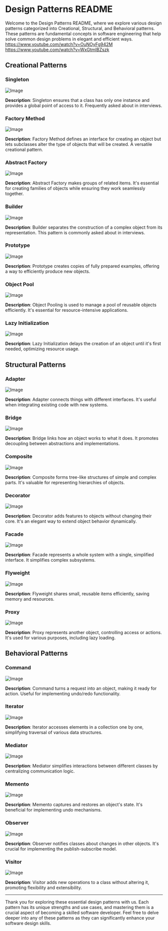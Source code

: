# Design Patterns README

Welcome to the Design Patterns README, where we explore various design patterns categorized into Creational, Structural, and Behavioral patterns. These patterns are fundamental concepts in software engineering that help solve common design problems in elegant and efficient ways.
https://www.youtube.com/watch?v=OuNOyFg942M
https://www.youtube.com/watch?v=WxGtmIBZszk

## Creational Patterns

### Singleton
![Image](images/singleton.png)

**Description**: Singleton ensures that a class has only one instance and provides a global point of access to it. Frequently asked about in interviews.

### Factory Method
![Image](images/factory-method.png)

**Description**: Factory Method defines an interface for creating an object but lets subclasses alter the type of objects that will be created. A versatile creational pattern.

### Abstract Factory
![Image](images/abstract-factory.png)

**Description**: Abstract Factory makes groups of related items. It's essential for creating families of objects while ensuring they work seamlessly together.

### Builder
![Image](images/builder.png)

**Description**: Builder separates the construction of a complex object from its representation. This pattern is commonly asked about in interviews.

### Prototype
![Image](images/prototype.png)

**Description**: Prototype creates copies of fully prepared examples, offering a way to efficiently produce new objects.

### Object Pool
![Image](images/object-pool.png)

**Description**: Object Pooling is used to manage a pool of reusable objects efficiently. It's essential for resource-intensive applications.

### Lazy Initialization
![Image](images/lazy-initialization.png)

**Description**: Lazy Initialization delays the creation of an object until it's first needed, optimizing resource usage.

## Structural Patterns

### Adapter
![Image](images/adapter.png)

**Description**: Adapter connects things with different interfaces. It's useful when integrating existing code with new systems.

### Bridge
![Image](images/bridge.png)

**Description**: Bridge links how an object works to what it does. It promotes decoupling between abstractions and implementations.

### Composite
![Image](images/composite.png)

**Description**: Composite forms tree-like structures of simple and complex parts. It's valuable for representing hierarchies of objects.

### Decorator
![Image](images/decorator.png)

**Description**: Decorator adds features to objects without changing their core. It's an elegant way to extend object behavior dynamically.

### Facade
![Image](images/facade.png)

**Description**: Facade represents a whole system with a single, simplified interface. It simplifies complex subsystems.

### Flyweight
![Image](images/flyweight.png)

**Description**: Flyweight shares small, reusable items efficiently, saving memory and resources.

### Proxy
![Image](images/proxy.png)

**Description**: Proxy represents another object, controlling access or actions. It's used for various purposes, including lazy loading.

## Behavioral Patterns

### Command
![Image](images/command.png)

**Description**: Command turns a request into an object, making it ready for action. Useful for implementing undo/redo functionality.

### Iterator
![Image](images/iterator.png)

**Description**: Iterator accesses elements in a collection one by one, simplifying traversal of various data structures.

### Mediator
![Image](images/mediator.png)

**Description**: Mediator simplifies interactions between different classes by centralizing communication logic.

### Memento
![Image](images/memento.png)

**Description**: Memento captures and restores an object's state. It's beneficial for implementing undo mechanisms.

### Observer
![Image](images/observer.png)

**Description**: Observer notifies classes about changes in other objects. It's crucial for implementing the publish-subscribe model.

### Visitor
![Image](images/visitor.png)

**Description**: Visitor adds new operations to a class without altering it, promoting flexibility and extensibility.

---

Thank you for exploring these essential design patterns with us. Each pattern has its unique strengths and use cases, and mastering them is a crucial aspect of becoming a skilled software developer. Feel free to delve deeper into any of these patterns as they can significantly enhance your software design skills.

